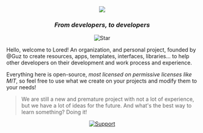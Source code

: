 <div align="center">
	<img src="https://raw.githubusercontent.com/LoredDev/.github/main/assets/animated-banner.gif">
	<h3><i>From developers, to developers</i></h3>

![Star][starsbadge]

</div>

Hello, welcome to Lored! An organization, and personal project, founded by 
@Guz to create resources, apps, templates, interfaces, libraries... to 
help other developers on their development and work process and experience.

Everything here is open-source, *most licensed on permissive licenses like 
MIT*, so feel free to use what we create on your projects and modify them to 
your needs!

> We are still a new and premature project with not a lot of experience, 
> but we have a lot of ideas for the future. And what's the best way to 
> learn something? Doing it!

<div align="center">


[![Support][supportbadge]][support]

</div>


[starsbadge]: https://img.shields.io/github/stars/loreddev?style=flat-square&logo=Github&logoColor=96cdfb&labelColor=161032&color=96cdfb
[supportbadge]: https://img.shields.io/badge/Support-white?style=flat-square&labelColor=d9e0ee&color=d9e0ee&logoColor=161320&logo=Ko-Fi
[support]: https://www.ko-fi.com/guz013